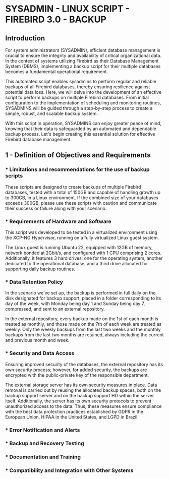 # SYSADMIN - LINUX SCRIPT  - FIREBIRD 3.0 - BACKUP

## Introduction

For system administrators (SYSADMIN), efficient database management is crucial to ensure the integrity and availability of critical organizational data. In the context of systems utilizing Firebird as their Database Management System (DBMS), implementing a backup script for their multiple databases becomes a fundamental operational requirement.

This automated script enables sysadmins to perform regular and reliable backups of all Firebird databases, thereby ensuring resilience against potential data loss. Here, we will delve into the development of an effective script to perform backups on multiple Firebird databases. From initial configuration to the implementation of scheduling and monitoring routines, SYSADMINS will be guided through a step-by-step process to create a simple, robust, and scalable backup system.

With this script in operation, SYSADMINS can enjoy greater peace of mind, knowing that their data is safeguarded by an automated and dependable backup process. Let's begin creating this essential solution for effective Firebird database management.

## 1 - Definition of Objectives and Requirements

### * Limitations and recommendations for the use of backup scripts

These scripts are designed to create backups of multiple Firebird databases, tested with a total of 150GB and capable of handling growth up to 300GB, in a Linux environment. If the combined size of your databases exceeds 300GB, please use these scripts with caution and communicate their success or failure along with your scenario.

### * Requirements of Hardware and Software

This script was developed to be tested in a virtualized environment using the XCP-NG Hypervisor, running on a fully virtualized Linux guest system.

The Linux guest is running Ubuntu 22, equipped with 12GB of memory, network bonded at 2Gbit/s, and configured with 1 CPU comprising 2 cores. Additionally, it features 3 hard drives: one for the operating system, another dedicated to the operational database, and a third drive allocated for supporting daily backup routines.

### * Data Retention Policy

In the scenario we've set up, the backup is performed in full daily on the disk designated for backup support, placed in a folder corresponding to its day of the week, with Monday being day 1 and Sunday being day 7, compressed, and sent to an external repository.

In the external repository, every backup made on the 1st of each month is treated as monthly, and those made on the 7th of each week are treated as weekly. Only the weekly backups from the last two weeks and the monthly backups from the last two months are retained, always including the current and previous month and week.

### * Security and Data Access

Ensuring improved security of the databases, the external repository has its own security process; however, for added security, the backups are encrypted with the public-private key of the responsible department.

The external storage server has its own security measures in place. Data removal is carried out by reusing the allocated backup spaces, both on the backup support server and on the backup support HD within the server itself. Additionally, the server has its own security protocols to prevent unauthorized access to the data. Thus, these measures ensure compliance with the best data protection practices established by GDPR in the European Union, HIPAA in the United States, and LGPD in Brazil.

### * Error Notification and Alerts

### * Backup and Recovery Testing

### * Documentation and Training

### * Compatibility and Integration with Other Systems
